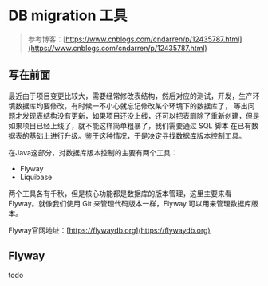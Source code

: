 # DB migration 工具

> 参考博客：[https://www.cnblogs.com/cndarren/p/12435787.html](https://www.cnblogs.com/cndarren/p/12435787.html)

## 写在前面

最近由于项目变更比较大，需要经常修改表结构，然后对应的测试，开发，生产环境数据库均要修改，有时候一不小心就忘记修改某个环境下的数据库了，
等出问题才发现表结构没有更新，如果项目还没上线，还可以把表删除了重新创建，但是如果项目已经上线了，就不能这样简单粗暴了，我们需要通过
SQL 脚本 在已有数据表的基础上进行升级。鉴于这种情况，于是决定寻找数据库版本控制工具。

在Java这部分，对数据库版本控制的主要有两个工具：

- Flyway
- Liquibase

两个工具各有千秋，但是核心功能都是数据库的版本管理，这里主要来看 Flyway。就像我们使用 Git 来管理代码版本一样，Flyway
可以用来管理数据库版本。

Flyway官网地址：[https://flywaydb.org](https://flywaydb.org)

## Flyway

todo


